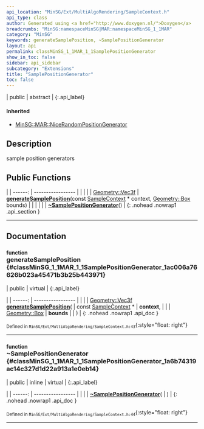 ```yaml
---
api_location: "MinSG/Ext/MultiAlgoRendering/SampleContext.h"
api_type: class
author: Generated using <a href="http://www.doxygen.nl/">Doxygen</a>
breadcrumbs: "MinSG:namespaceMinSG|MAR:namespaceMinSG_1_1MAR"
category: "MinSG"
keywords: generateSamplePosition, ~SamplePositionGenerator
layout: api
permalink: classMinSG_1_1MAR_1_1SamplePositionGenerator
show_in_toc: false
sidebar: api_sidebar
subcategory: "Extensions"
title: "SamplePositionGenerator"
toc: false
---
```


| public | abstract |
{:.api_label}

#### Inherited

* [MinSG::MAR::NiceRandomPositionGenerator](classMinSG_1_1MAR_1_1NiceRandomPositionGenerator)


## Description

sample position generators



## Public Functions

|
| ------: | ----------------- |
|  | |
| [Geometry::Vec3f](namespaceGeometry#namespaceGeometry_1a5b269b6a82917f18e344231ecf8e6566) | **[generateSamplePosition](#classMinSG_1_1MAR_1_1SamplePositionGenerator_1ac006a76626b023a45471b3b25b443971)**(const [SampleContext](classMinSG_1_1MAR_1_1SampleContext) * context,  [Geometry::Box](namespaceGeometry#namespaceGeometry_1a02eb80497cc2daa40fba114c929f877a)  bounds) |
|  | |
|  | **[~SamplePositionGenerator](#classMinSG_1_1MAR_1_1SamplePositionGenerator_1a6b74319ac14c327d1d22a913a1e0eb14)**() |
{: .nohead .nowrap1 .api_section }


-------------------------------------------------------------------

## Documentation

### <small>function</small><br/> generateSamplePosition {#classMinSG_1_1MAR_1_1SamplePositionGenerator_1ac006a76626b023a45471b3b25b443971}

| public | virtual |
{:.api_label}

|
| ------: | ----------------- |
|  |
| [Geometry::Vec3f](namespaceGeometry#namespaceGeometry_1a5b269b6a82917f18e344231ecf8e6566) **[generateSamplePosition](#classMinSG_1_1MAR_1_1SamplePositionGenerator_1ac006a76626b023a45471b3b25b443971)**( | const [SampleContext](classMinSG_1_1MAR_1_1SampleContext) * | **context**, |
| |  [Geometry::Box](namespaceGeometry#namespaceGeometry_1a02eb80497cc2daa40fba114c929f877a)  | **bounds** |
|   ) |
{: .nohead .nowrap1 .api_doc }





<sub>Defined in `MinSG/Ext/MultiAlgoRendering/SampleContext.h:43`</sub>{:style="float: right"}

-------------------------------------------------------------------

### <small>function</small><br/> ~SamplePositionGenerator {#classMinSG_1_1MAR_1_1SamplePositionGenerator_1a6b74319ac14c327d1d22a913a1e0eb14}

| public | inline | virtual |
{:.api_label}

|
| ------: | ----------------- |
|  |
|  **[~SamplePositionGenerator](#classMinSG_1_1MAR_1_1SamplePositionGenerator_1a6b74319ac14c327d1d22a913a1e0eb14)**( |  ) |
{: .nohead .nowrap1 .api_doc }





<sub>Defined in `MinSG/Ext/MultiAlgoRendering/SampleContext.h:44`</sub>{:style="float: right"}

-------------------------------------------------------------------

